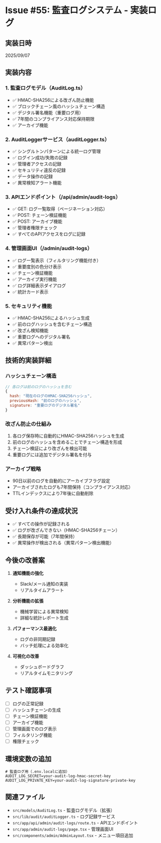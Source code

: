 # Issue #55: 監査ログシステム - 実装ログ

## 実装日時
2025/09/07

## 実装内容

### 1. 監査ログモデル（AuditLog.ts）
- ✅ HMAC-SHA256による改ざん防止機能
- ✅ ブロックチェーン風のハッシュチェーン構造
- ✅ デジタル署名機能（重要ログ用）
- ✅ 7年間のコンプライアンス対応保持期限
- ✅ アーカイブ機能

### 2. AuditLoggerサービス（auditLogger.ts）
- ✅ シングルトンパターンによる統一ログ管理
- ✅ ログイン成功/失敗の記録
- ✅ 管理者アクセスの記録
- ✅ セキュリティ違反の記録
- ✅ データ操作の記録
- ✅ 異常検知アラート機能

### 3. APIエンドポイント（/api/admin/audit-logs）
- ✅ GET: ログ一覧取得（ページネーション対応）
- ✅ POST: チェーン検証機能
- ✅ POST: アーカイブ機能
- ✅ 管理者権限チェック
- ✅ すべてのAPIアクセスをログに記録

### 4. 管理画面UI（/admin/audit-logs）
- ✅ ログ一覧表示（フィルタリング機能付き）
- ✅ 重要度別の色分け表示
- ✅ チェーン検証機能
- ✅ アーカイブ実行機能
- ✅ ログ詳細表示ダイアログ
- ✅ 統計カード表示

### 5. セキュリティ機能
- ✅ HMAC-SHA256によるハッシュ生成
- ✅ 前のログハッシュを含むチェーン構造
- ✅ 改ざん検知機能
- ✅ 重要ログへのデジタル署名
- ✅ 異常パターン検出

## 技術的実装詳細

### ハッシュチェーン構造
```javascript
// 各ログは前のログのハッシュを含む
{
  hash: "現在のログのHMAC-SHA256ハッシュ",
  previousHash: "前のログのハッシュ",
  signature: "重要ログのデジタル署名"
}
```

### 改ざん防止の仕組み
1. 各ログ保存時に自動的にHMAC-SHA256ハッシュを生成
2. 前のログのハッシュを含めることでチェーン構造を形成
3. チェーン検証により改ざんを検出可能
4. 重要ログには追加でデジタル署名を付与

### アーカイブ戦略
- 90日以前のログを自動的にアーカイブフラグ設定
- アーカイブされたログも7年間保持（コンプライアンス対応）
- TTLインデックスにより7年後に自動削除

## 受け入れ条件の達成状況

- ✅ すべての操作が記録される
- ✅ ログが改ざんできない（HMAC-SHA256チェーン）
- ✅ 長期保存が可能（7年間保持）
- ✅ 異常操作が検出される（異常パターン検出機能）

## 今後の改善案

1. **通知機能の強化**
   - Slack/メール通知の実装
   - リアルタイムアラート

2. **分析機能の拡張**
   - 機械学習による異常検知
   - 詳細な統計レポート生成

3. **パフォーマンス最適化**
   - ログの非同期記録
   - バッチ処理による効率化

4. **可視化の改善**
   - ダッシュボードグラフ
   - リアルタイムモニタリング

## テスト確認事項

- [ ] ログの正常記録
- [ ] ハッシュチェーンの生成
- [ ] チェーン検証機能
- [ ] アーカイブ機能
- [ ] 管理画面でのログ表示
- [ ] フィルタリング機能
- [ ] 権限チェック

## 環境変数の追加

```env
# 監査ログ用（.env.localに追加）
AUDIT_LOG_SECRET=your-audit-log-hmac-secret-key
AUDIT_LOG_PRIVATE_KEY=your-audit-log-signature-private-key
```

## 関連ファイル

- `src/models/AuditLog.ts` - 監査ログモデル（拡張）
- `src/lib/audit/auditLogger.ts` - ログ記録サービス
- `src/app/api/admin/audit-logs/route.ts` - APIエンドポイント
- `src/app/admin/audit-logs/page.tsx` - 管理画面UI
- `src/components/admin/AdminLayout.tsx` - メニュー項目追加